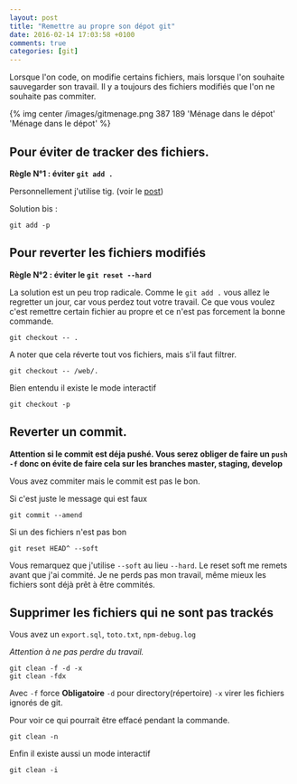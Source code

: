 ```yaml
---
layout: post
title: "Remettre au propre son dépot git"
date: 2016-02-14 17:03:58 +0100
comments: true
categories: [git] 
---
```


Lorsque l'on code, on modifie certains fichiers, mais lorsque l'on souhaite sauvegarder son travail. Il y a toujours des fichiers modifiés que l'on ne souhaite pas commiter.

{% img center /images/gitmenage.png 387 189 'Ménage dans le dépot' 'Ménage dans le dépot' %}

<!--more-->

## Pour éviter de tracker des fichiers.

**Règle N°1 : éviter `git add .`**

Personnellement j'utilise tig. (voir le [post](/blog/2015/10/04/tig-status/))

Solution bis :

```
git add -p 
```

## Pour reverter les fichiers modifiés
**Règle N°2 : éviter le `git reset --hard`**

La solution est un peu trop radicale. Comme le `git add .` vous allez le regretter un jour, car vous perdez tout votre travail. Ce que vous voulez c'est remettre certain fichier au propre et ce n'est pas forcement la bonne commande.

``` 
git checkout -- .
```

A noter que cela réverte tout vos fichiers, mais s'il faut filtrer.

```
git checkout -- /web/.
```

Bien entendu il existe le mode interactif

```
git checkout -p
```

## Reverter un commit.

**Attention si le commit est déja pushé. Vous serez obliger de faire un `push -f` donc on évite de faire cela sur les branches master, staging, develop**

Vous avez commiter mais le commit est pas le bon.

Si c'est juste le message qui est faux
```
git commit --amend
```

Si un des fichiers n'est pas bon
```
git reset HEAD^ --soft
```

Vous remarquez que j'utilise `--soft` au lieu `--hard`. Le reset soft me remets avant que j'ai commité. Je ne perds pas mon travail, même mieux les fichiers sont déjà prêt à être commités.

## Supprimer les fichiers qui ne sont pas trackés
Vous avez un `export.sql`, `toto.txt`, `npm-debug.log`

*Attention à ne pas perdre du travail.*

```
git clean -f -d -x
git clean -fdx
```

Avec `-f` force **Obligatoire** `-d` pour directory(répertoire) `-x` virer les fichiers ignorés de git. 

Pour voir ce qui pourrait être effacé pendant la commande.

```
git clean -n
```

Enfin il existe aussi un mode interactif
```
git clean -i 
```
